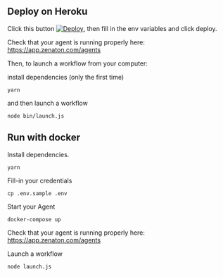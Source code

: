 ## Deploy on Heroku

Click this button [![Deploy](https://www.herokucdn.com/deploy/button.svg)](https://heroku.com/deploy), then fill in the env variables and click deploy.

Check that your agent is running properly here: https://app.zenaton.com/agents

Then, to launch a workflow from your computer:

install dependencies (only the first time)
```
yarn
```

and then launch a workflow
```
node bin/launch.js
```



## Run with docker

Install dependencies.
```
yarn
```

Fill-in your credentials
```
cp .env.sample .env
```

Start your Agent
```
docker-compose up
```

Check that your agent is running properly here: https://app.zenaton.com/agents

Launch a workflow
```
node launch.js
```
